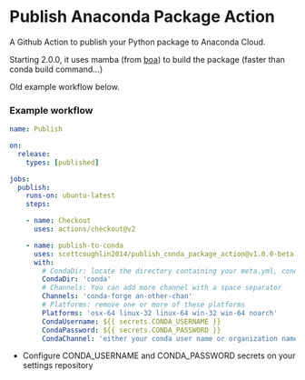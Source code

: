 # Publish Anaconda Package Action
A Github Action to publish your Python package to Anaconda Cloud.

Starting 2.0.0, it uses mamba (from [boa](https://boa-build.readthedocs.io/en/latest/index.html)) to build the package (faster than conda build command...)

Old example workflow below.

### Example workflow
```yaml
name: Publish

on:
  release:
    types: [published]

jobs:
  publish:
    runs-on: ubuntu-latest
    steps:

    - name: Checkout
      uses: actions/checkout@v2

    - name: publish-to-conda
      uses: scottcoughlin2014/publish_conda_package_action@v1.0.0-beta
      with:
        # CondaDir: locate the directory containing your meta.yml, conda_build_config.yaml (...) files
        CondaDir: 'conda'
        # Channels: You can add more channel with a space separator
        Channels: 'conda-forge an-other-chan' 
        # Platforms: remove one or more of these platforms
        Platforms: 'osx-64 linux-32 linux-64 win-32 win-64 noarch'
        CondaUsername: ${{ secrets.CONDA_USERNAME }}
        CondaPassword: ${{ secrets.CONDA_PASSWORD }}
        CondaChannel: 'either your conda user name or organization name'
```

* Configure CONDA_USERNAME and CONDA_PASSWORD secrets on your settings repository
